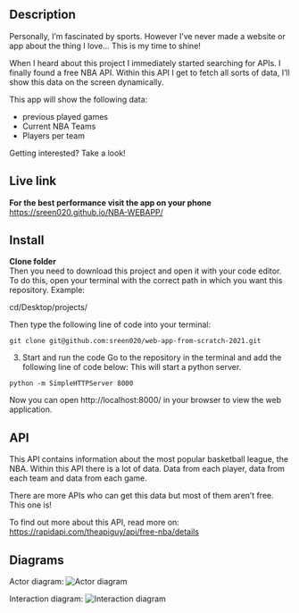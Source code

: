 ## Description

Personally, I’m fascinated by sports. However I’ve never made a website or app about the thing I love… This is my time to shine! 

When I heard about this project I immediately started searching for APIs. I finally found a free NBA API. Within this API I get to fetch all sorts of data, I’ll show this data on the screen dynamically.

This app will show the following data:
- previous played games   
- Current NBA Teams 
- Players per team


Getting interested? Take a look!

## Live link
**For the best performance visit the app on your phone**<br>
https://sreen020.github.io/NBA-WEBAPP/


## Install

**Clone folder**<br>
Then you need to download this project and open it with your code editor. To do this, open your terminal with the correct path in which you want this repository. Example:

cd/Desktop/projects/

Then type the following line of code into your terminal:
```
git clone git@github.com:sreen020/web-app-from-scratch-2021.git
```

3. Start and run the code
Go to the repository in the terminal and add the following line of code below:
This will start a python server.

```
python -m SimpleHTTPServer 8000
```
Now you can open http://localhost:8000/ in your browser to view the web application.

## API
This API contains information about the most popular basketball league, the NBA. Within this API there is a lot of data. Data from each player, data from each team and data from each game. 

There are more APIs who can get this data but most of them aren’t free. This one is!

To find out more about this API, read more on:
https://rapidapi.com/theapiguy/api/free-nba/details

## Diagrams

Actor diagram:
![Actor diagram](https://github.com/sreen020/web-app-from-scratch-2021/blob/master/img/github-images/Actor-diagram.png)

Interaction diagram:
![Interaction diagram](https://github.com/sreen020/web-app-from-scratch-2021/blob/master/img/github-images/Interaction-diagram.png)




